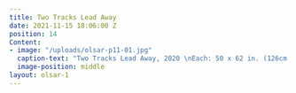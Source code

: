 ```yaml
---
title: Two Tracks Lead Away
date: 2021-11-15 18:06:00 Z
position: 14
Content:
- image: "/uploads/olsar-p11-01.jpg"
  caption-text: "Two Tracks Lead Away, 2020 \nEach: 50 x 62 in. (126cm x 156cm)"
  image-position: middle
layout: olsar-1
---
```


